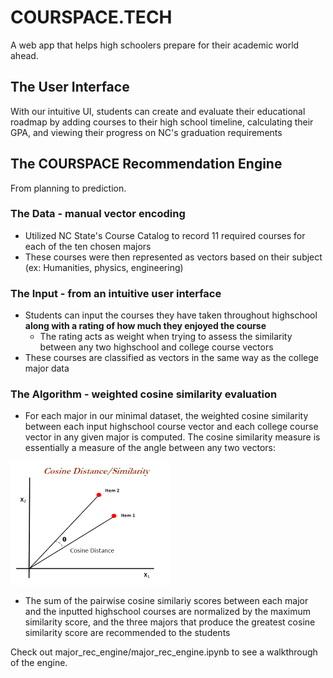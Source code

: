 # COURSPACE.TECH
A web app that helps high schoolers prepare for their academic world ahead.

## The User Interface
With our intuitive UI, students can create and evaluate their educational roadmap by adding courses to their high school timeline, calculating their GPA, and viewing their progress on NC's graduation requirements

## The COURSPACE Recommendation Engine
From planning to prediction.

### The Data - manual vector encoding
 - Utilized NC State's Course Catalog to record 11 required courses for each of the ten chosen majors
 - These courses were then represented as vectors based on their subject (ex: Humanities, physics, engineering)

### The Input - from an intuitive user interface
- Students can input the courses they have taken throughout highschool **along with a rating of how much they enjoyed the course**
    - The rating acts as weight when trying to assess the similarity between any two highschool and college course vectors
- These courses are classified as vectors in the same way as the college major data

### The Algorithm - weighted cosine similarity evaluation
- For each major in our minimal dataset, the weighted cosine similarity between each input highschool course vector and each college course vector in any given major is computed. The cosine similarity measure is essentially a measure of the angle between any two vectors:

![](major_rec/cos_sim_demo.png)

- The sum of the pairwise cosine similariy scores between each major and the inputted highschool courses are normalized by the maximum similarity score, and the three majors that produce the greatest cosine similarity score are recommended to the students

Check out major_rec_engine/major_rec_engine.ipynb to see a walkthrough of the engine.
